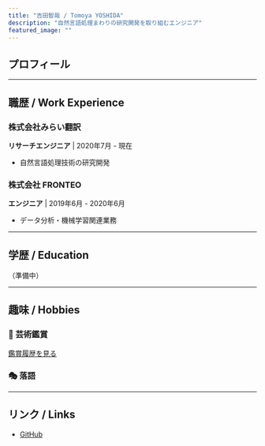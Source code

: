 ```yaml
---
title: "吉田智哉 / Tomoya YOSHIDA"
description: "自然言語処理まわりの研究開発を取り組むエンジニア"
featured_image: ""
---
```


## プロフィール


---

## 職歴 / Work Experience

### 株式会社みらい翻訳
**リサーチエンジニア** | 2020年7月 - 現在
- 自然言語処理技術の研究開発

### 株式会社 FRONTEO
**エンジニア** | 2019年6月 - 2020年6月
- データ分析・機械学習関連業務

---

## 学歴 / Education

（準備中）

---

## 趣味 / Hobbies

### 🎨 芸術鑑賞
[鑑賞履歴を見る](/exhibitions/)

### 🎭 落語

---

## リンク / Links

- [GitHub](https://github.com/reonyanarticle)
